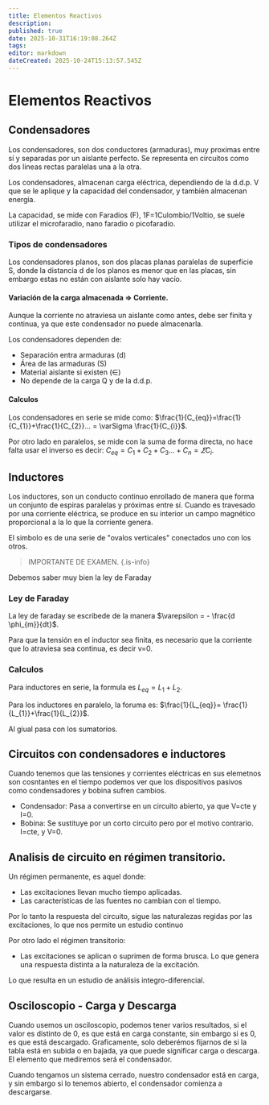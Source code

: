 ```yaml
---
title: Elementos Reactivos
description: 
published: true
date: 2025-10-31T16:19:08.264Z
tags: 
editor: markdown
dateCreated: 2025-10-24T15:13:57.545Z
---
```


# Elementos Reactivos

## Condensadores
Los condensadores, son dos conductores (armaduras), muy proximas entre sí y separadas por un aislante perfecto. Se representa en circuitos como dos lineas rectas paralelas una a la otra.

Los condensadores, almacenan carga eléctrica, dependiendo de la d.d.p. V que se le aplique y la capacidad del condensador, y también almacenan energia.

La capacidad, se mide con Faradios (F), 1F=1Culombio/1Voltio, se suele utilizar el microfaradio, nano faradio o picofaradio.

### Tipos de condensadores
Los condensadores planos, son dos placas planas paralelas de superficie S, donde la distancia d de los planos es menor que en las placas, sin embargo estas no están con aislante solo hay vacío.

#### Variación de la carga almacenada $\Rightarrow$ Corriente.
Aunque la corriente no atraviesa un aislante como antes, debe ser finita y continua, ya que este condensador no puede almacenarla.

Los condensadores dependen de:
- Separación entra armaduras (d)
- Área de las armaduras (S)
- Material aislante si existen ($\in$)
- No depende de la carga Q y de la d.d.p.

#### Calculos
Los condensadores en serie se mide como: $\frac{1}{C_{eq}}=\frac{1}{C_{1}}+\frac{1}{C_{2}}... = \varSigma \frac{1}{C_{i}}$.

Por otro lado en paralelos, se mide con la suma de forma directa, no hace falta usar el inverso es decir: $C_{eq}=C_{1}+C_{2}+C_{3}\dots +C_{n}= \varSigma C_{i}$.

## Inductores
Los inductores, son un conducto continuo enrollado de manera que forma un conjunto de espiras paralelas y próximas entre sí. Cuando es travesado por una corriente eléctrica, se produce en su interior un campo magnético proporcional a la lo que la corriente genera.

El simbolo es de una serie de "ovalos verticales" conectados uno con los otros.

> IMPORTANTE DE EXAMEN.
{.is-info}

Debemos saber muy bien la ley de Faraday
### Ley de Faraday
La ley de faraday se escribede de la manera $\varepsilon = - \frac{d \phi_{m}}{dt}$. 

Para que la tensión en el inductor sea finita, es necesario que la corriente que lo atraviesa sea continua, es decir v=0.

### Calculos
Para inductores en serie, la formula es $L_{eq}=L_{1}+L_{2}$.

Para los inductores en paralelo, la foruma es: $\frac{1}{L_{eq}}= \frac{1}{L_{1}}+\frac{1}{L_{2}}$.

Al giual pasa con los sumatorios.

## Circuitos con condensadores e inductores
Cuando tenemos que las tensiones y corrientes eléctricas en sus elemetnos son cosntantes en el tiempo podemos ver que los dispositivos pasivos como condensadores y bobina sufren cambios.
- Condensador: Pasa a convertirse en un circuito abierto, ya que V=cte y I=0. 
- Bobina: Se sustituye por un corto circuito pero por el motivo contrario. I=cte, y V=0.

## Analisis de circuito en régimen transitorio.

Un régimen permanente, es aquel donde:
- Las excitaciones llevan mucho tiempo aplicadas.
- Las características de las fuentes no cambian con el tiempo.

Por lo tanto la respuesta del circuito, sigue las naturalezas regidas por las excitaciones, lo que nos permite un estudio continuo

Por otro lado el régimen transitorio:
- Las excitaciones se aplican o suprimen de forma brusca.
Lo que genera una respuesta distinta a la naturaleza de la excitación.

Lo que resulta en un estudio de análisis integro-diferencial.

## Osciloscopio - Carga y Descarga 
Cuando usemos un osciloscopio, podemos tener varios resultados, si el valor es distinto de 0, es que está en carga constante, sin embargo si es 0, es que está descargado. Graficamente, solo deberémos fijarnos de si la tabla está en subida o en bajada, ya que puede significar carga o descarga.
El elemento que mediremos será el condensador.

Cuando tengamos un sistema cerrado, nuestro condensador está en carga, y sin embargo si lo tenemos abierto, el condensador comienza a descargarse. 